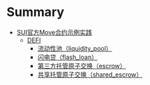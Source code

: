 <!--
 * @Author: jasonruan
 * @version: v1.0.0
 * @Date: 2024-04-21 21:16:44
 * @Description: 目录
 * @LastEditors: jasonruan
 * @LastEditTime: 2024-04-21 22:51:31
-->
# Summary

- [SUI官方Move合约示例实践](./sui_programmability_examples/README.md)
    - [DEFI](./sui_programmability_examples/defi/README.md)
        - [流动性池（liquidity_pool）](./sui_programmability_examples/defi/defi_liquidity_pool.md)
        - [闪电贷（flash_loan）](./sui_programmability_examples/defi/defi_flash_loan.md)
        - [第三方托管原子交换（escrow）](./sui_programmability_examples/defi/defi_escrow_atomic_swap.md)
        - [共享托管原子交换（shared_escrow）](./sui_programmability_examples/defi/defi_shared_escrow.md)
